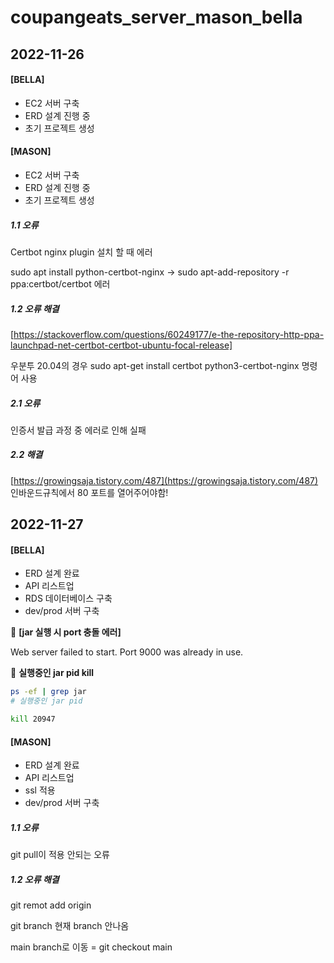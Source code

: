 # coupangeats_server_mason_bella

## 2022-11-26
#### [BELLA]
- EC2 서버 구축
- ERD 설계 진행 중
- 초기 프로젝트 생성

#### [MASON]
- EC2 서버 구축
- ERD 설계 진행 중
- 초기 프로젝트 생성

#####  1.1 오류 

Certbot nginx plugin 설치 할 때 에러

sudo apt install python-certbot-nginx ->  sudo apt-add-repository -r ppa:certbot/certbot 에러

#####  1.2 오류 해결

[https://stackoverflow.com/questions/60249177/e-the-repository-http-ppa-launchpad-net-certbot-certbot-ubuntu-focal-release]

우분투 20.04의 경우 sudo apt-get install certbot python3-certbot-nginx 명령어 사용

#####  2.1 오류 

인증서 발급 과정 중 에러로 인해 실패

#####  2.2 해결 

 [https://growingsaja.tistory.com/487](https://growingsaja.tistory.com/487) 인바운드규칙에서 80 포트를 열어주어야함!


## 2022-11-27
#### [BELLA]
- ERD 설계 완료
- API 리스트업
- RDS 데이터베이스 구축
- dev/prod 서버 구축   


🚨 **[jar 실행 시 port 충돌 에러]**

Web server failed to start. Port 9000 was already in use.

🌟 **실행중인 jar pid kill**

```bash
ps -ef | grep jar
# 실행중인 jar pid

kill 20947
```

#### [MASON]
- ERD 설계 완료
- API 리스트업
- ssl 적용
- dev/prod 서버 구축   

#####  1.1 오류
git pull이 적용 안되는 오류

#####  1.2 오류 해결
git remot add origin

git branch 현재 branch 안나옴

main branch로 이동 = git checkout main 





